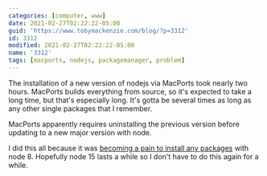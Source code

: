 ```yaml
---
categories: [computer, www]
date: 2021-02-27T02:22:22-05:00
guid: 'https://www.tobymackenzie.com/blog/?p=3312'
id: 3312
modified: 2021-02-27T02:22:22-05:00
name: '3312'
tags: [macports, nodejs, packagemanager, problem]
---
```


The installation of a new version of nodejs via MacPorts took nearly two hours.<!--more-->  MacPorts builds everything from source, so it's expected to take a long time, but that's especially long.  It's gotta be several times as long as any other single packages that I remember.

MacPorts apparently requires uninstalling the previous version before updating to a new major version with node.

I did this all because it was [becoming a pain to install any packages](/content/blog/2021/02/26/3310.md) with node 8.  Hopefully node 15 lasts a while so I don't have to do this again for a while.

